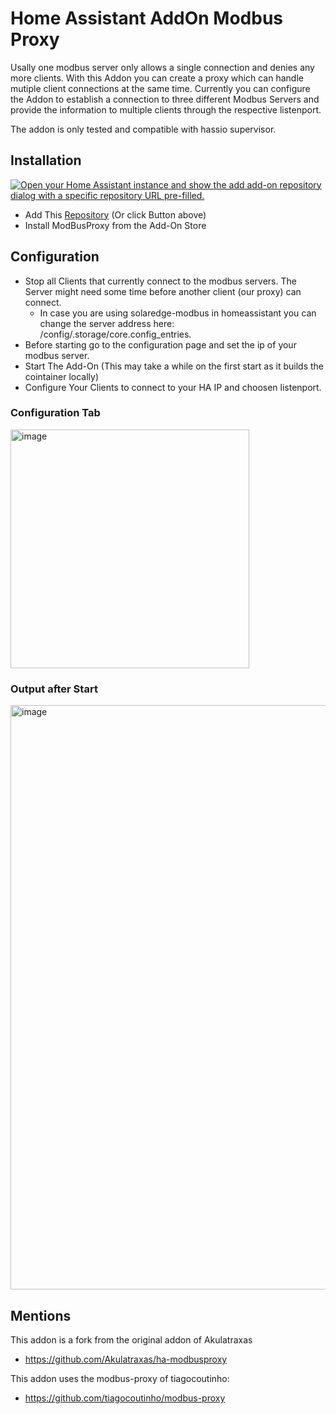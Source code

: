 # Home Assistant AddOn Modbus Proxy
 
Usally one modbus server only allows a single connection and denies any more clients. 
With this Addon you can create a proxy which can handle mutiple client connections at the same time. 
Currently you can configure the Addon to establish a connection to three different Modbus Servers and provide the information to multiple clients through the respective listenport.

The addon is only tested and compatible with hassio supervisor. 

## Installation
[![Open your Home Assistant instance and show the add add-on repository dialog with a specific repository URL pre-filled.](https://my.home-assistant.io/badges/supervisor_add_addon_repository.svg)](https://my.home-assistant.io/redirect/supervisor_add_addon_repository/?repository_url=https%3A%2F%2Fgithub.com%2FTCzerny%2Fha-modbusproxy)
- Add This [Repository](https://my.home-assistant.io/redirect/supervisor_add_addon_repository/?repository_url=https%3A%2F%2Fgithub.com%2FTCzerny%2Fha-modbusproxy) (Or click Button above)
- Install ModBusProxy from the Add-On Store

## Configuration
- Stop all Clients that currently connect to the modbus servers. The Server might need some time before another client (our proxy) can connect.
  - In case you are using solaredge-modbus in homeassistant you can change the server address here: /config/.storage/core.config_entries. 
- Before starting go to the configuration page and set the ip of your modbus server. 
- Start The Add-On (This may take a while on the first start as it builds the cointainer locally)
- Configure Your Clients to connect to your HA IP and choosen listenport.

### Configuration Tab
<img width="382" alt="image" src="https://user-images.githubusercontent.com/103323/163730831-3b757097-c47f-4420-aebe-9fd357b12db4.png">

### Output after Start
<img width="935" alt="image" src="https://user-images.githubusercontent.com/103323/163732834-0ccc2bcd-94eb-4506-bdd1-5466fb82e76a.png">



## Mentions
This addon is a fork from the original addon of Akulatraxas
- https://github.com/Akulatraxas/ha-modbusproxy

This addon uses the modbus-proxy of tiagocoutinho:
- https://github.com/tiagocoutinho/modbus-proxy
